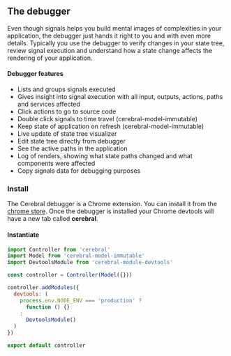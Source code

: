 ## The debugger

Even though signals helps you build mental images of complexities in your application, the debugger just hands it right to you and with even more details. Typically you use the debugger to verify changes in your state tree, review signal execution and understand how a state change affects the rendering of your application.

#### Debugger features

- Lists and groups signals executed
- Gives insight into signal execution with all input, outputs, actions, paths and services affected
- Click actions to go to source code
- Double click signals to time travel (cerebral-model-immutable)
- Keep state of application on refresh (cerebral-model-immutable)
- Live update of state tree visualizer
- Edit state tree directly from debugger
- See the active paths in the application
- Log of renders, showing what state paths changed and what components were affected
- Copy signals data for debugging purposes

### Install
The Cerebral debugger is a Chrome extension. You can install it from the [chrome store](https://chrome.google.com/webstore/detail/cerebral-debugger/ddefoknoniaeoikpgneklcbjlipfedbb). Once the debugger is installed your Chrome devtools will have a new tab called **cerebral**.

#### Instantiate
```javascript
import Controller from 'cerebral'
import Model from 'cerebral-model-immutable'
import DevtoolsModule from 'cerebral-module-devtools'

const controller = Controller(Model({}))

controller.addModules({
  devtools: (
    process.env.NODE_ENV === 'production' ?
      function () {}
    :
      DevtoolsModule()
  )
})

export default controller
```
